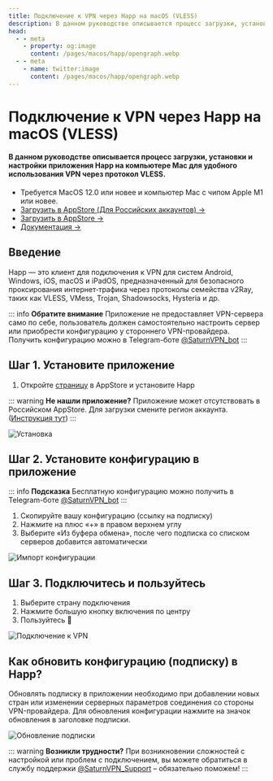 ```yaml
---
title: Подключение к VPN через Happ на macOS (VLESS)
description: В данном руководстве описывается процесс загрузки, установки и настройки приложения Happ на компьютере Mac для удобного использования VPN через протокол VLESS.
head:
  - - meta
    - property: og:image
      content: /pages/macos/happ/opengraph.webp
  - - meta
    - name: twitter:image
      content: /pages/macos/happ/opengraph.webp
---
```


# Подключение к VPN через Happ на macOS (VLESS)

#### В данном руководстве описывается процесс загрузки, установки и настройки приложения Happ на компьютере Mac для удобного использования VPN через протокол VLESS.

* Требуется MacOS 12.0 или новее и компьютер Mac с чипом Apple M1 или новее.
* [Загрузить в AppStore (Для Российских аккаунтов) →](https://apps.apple.com/ru/app/happ-proxy-utility-plus/id6746188973)
* [Загрузить в AppStore →](https://apps.apple.com/us/app/happ-proxy-utility/id6504287215)
* [Документация →](https://www.happ.su/main/ru)

## Введение

Happ — это клиент для подключения к VPN для систем Android, Windows, iOS, macOS и iPadOS, предназначенный для безопасного проксирования интернет‑трафика через протоколы семейства v2Ray, таких как VLESS, VMess, Trojan, Shadowsocks, Hysteria и др.

::: info **Обратите внимание** 
Приложение не предоставляет VPN-сервера само по себе, пользователь должен самостоятельно настроить сервер или приобрести конфигурацию у стороннего VPN-провайдера. Получить конфигурацию можно в Telegram-боте [@SaturnVPN_bot](https://yagla.tv/cmHVGSN)
:::

## Шаг 1. Установите приложение

1. Откройте [страницу](https://apps.apple.com/us/app/happ-proxy-utility/id6504287215) в AppStore и установите Happ

::: warning **Не нашли приложение?** 
Приложение может отсутствовать в Российском AppStore. Для загрузки смените регион аккаунта. ([Инструкция тут](/setup-guide/#смена-региона-appstore-для-загрузки-недоступных-приложении))
:::

![Установка](/pages/macos/happ/1.webp)

## Шаг 2. Установите конфигурацию в приложение

::: info **Подсказка** 
Бесплатную конфигурацию можно получить в Telegram-боте [@SaturnVPN_bot](https://yagla.tv/cmHVGSN)
:::

1. Скопируйте вашу конфигурацию (ссылку на подписку)
2. Нажмите на плюс «+» в правом верхнем углу
3. Выберите «Из буфера обмена», после чего подписка со списком серверов добавится автоматически

![Импорт конфигурации](/pages/macos/happ/2.webp)

## Шаг 3. Подключитесь и пользуйтесь

1. Выберите страну подключения
2. Нажмите большую кнопку включения по центру
3. Пользуйтесь 🙂

![Подключение к VPN](/pages/macos/happ/3.webp)

## Как обновить конфигурацию (подписку) в Happ?
Обновлять подписку в приложении необходимо при добавлении новых стран или изменении серверных параметров соединения со стороны VPN-провайдера. Для обновления конфигурации нажмите на значок обновления в заголовке подписки.

![Обновление подписки](/pages/macos/happ/4.webp)

::: warning **Возникли трудности?** 
При возникновении сложностей с настройкой или проблем с подключением, вы можете обратиться в службу поддержки [@SaturnVPN_Support](https://t.me/SaturnVPN_Support) – обязательно поможем!
:::